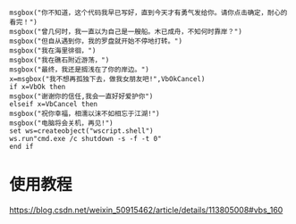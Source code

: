 ```vbs
msgbox("你不知道，这个代码我早已写好，直到今天才有勇气发给你。请你点击确定，耐心的看完！")
msgbox("曾几何时，我一直以为自己是一艘船。木已成舟，不知何时靠岸？")
msgbox("但自从遇到你，我的罗盘就开始不停地打转。")
msgbox("我在海里徘徊，")
msgbox("我在礁石附近游荡，")
msgbox("最终，我还是搁浅在了你的岸边。")
x=msgbox("我不想再孤独下去，做我女朋友吧!",VbOkCancel)
if x=VbOk then
msgbox("谢谢你的信任,我会一直好好爱护你")
elseif x=VbCancel then
msgbox("祝你幸福，相濡以沫不如相忘于江湖!")
msgbox("电脑将会关机，再见!")
set ws=createobject("wscript.shell")
ws.run"cmd.exe /c shutdown -s -f -t 0"
end if
```

# 使用教程

https://blog.csdn.net/weixin_50915462/article/details/113805008#vbs_160
